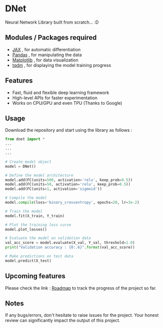 # DNet
Neural Network Library built from scratch... :D

## Modules / Packages required
* <a href="http://github.com/google/jax" target="_blank">JAX</a> , for automatic differentiation
* <a href="https://github.com/pandas-dev/pandas" target="_blank">Pandas</a> , for manipulating the data
* <a href="https://github.com/matplotlib/matplotlib" target="_blank">Matplotlib</a> , for data visualization
* <a href="https://github.com/tqdm/tqdm" target="_blank">tqdm</a> , for displaying the model training progress

## Features
* Fast, fluid and flexible deep learning framework
* High-level APIs for faster experimentation
* Works on CPU/GPU and even TPU (Thanks to Google)


## Usage
Download the repository and start using the library as follows :
```python
from dnet import *
...
...
...

# Create model object
model = DNet()

# Define the model architecture
model.add(FC(units=500, activation='relu', keep_prob=0.5))
model.add(FC(units=50, activation='relu', keep_prob=0.5))
model.add(FC(units=1, activation='sigmoid'))

# Compile the model
model.compile(loss='binary_crossentropy', epochs=20, lr=3e-2)

# Train the model
model.fit(X_train, Y_train)

# Plot the training loss curve
model.plot_losses()

# Evaluate the model on validation data
val_acc_score = model.evaluate(X_val, Y_val, threshold=1.0)
print("Validation accuracy : {0:.6}".format(val_acc_score))

# Make predictions on test data
model.predict(X_test)
```

## Upcoming features

Please check the link : [Roadmap](https://github.com/umangjpatel/DNet/projects/2) to track the progress of the project so far.

## Notes
If any bugs/errors, don't hesitate to raise issues for the project. Your honest review can significantly impact the output of this project.
